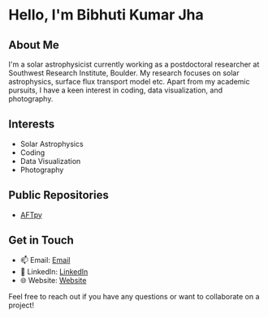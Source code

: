 # Hello, I'm Bibhuti Kumar Jha


## About Me

I'm a solar astrophysicist currently working as a postdoctoral researcher at Southwest Research Institute, Boulder. My research focuses on solar astrophysics, surface flux transport model etc. Apart from my academic pursuits, I have a keen interest in coding, data visualization, and photography.

## Interests

- Solar Astrophysics
- Coding
- Data Visualization
- Photography

## Public Repositories

- [AFTpy](https://github.com/bibhuraushan/aftpy)

## Get in Touch

- 📫 Email: [Email](mailto:bibhuraushan1@gmail.com)
- 🔗 LinkedIn: [LinkedIn](https://www.linkedin.com/in/dr-bibhuti-kumar-jha-136a7432/)
- 🌐 Website: [Website](https://bibhuraushan.github.io)

Feel free to reach out if you have any questions or want to collaborate on a project!

